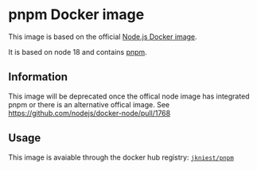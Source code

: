 # pnpm Docker image

This image is based on the official [Node.js Docker image](https://hub.docker.com/_/node/).

It is based on node 18 and contains [pnpm](https://pnpm.io/).

## Information

This image will be deprecated once the offical node image has integrated pnpm or there is an alternative offical image.
See https://github.com/nodejs/docker-node/pull/1768

## Usage

This image is avaiable through the docker hub registry: [`jkniest/pnpm`](https://hub.docker.com/r/jkniest/pnpm)
